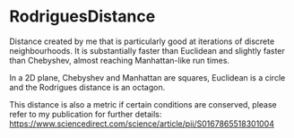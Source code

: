 # RodriguesDistance

Distance created by me that is particularly good at iterations of discrete neighbourhoods. It is substantially faster than Euclidean and slightly faster than Chebyshev, almost reaching Manhattan-like run times.


In a 2D plane, Chebyshev and Manhattan are squares, Euclidean is a circle and the Rodrigues distance is an octagon.

This distance is also a metric if certain conditions are conserved, please refer to my publication for further details: 
https://www.sciencedirect.com/science/article/pii/S0167865518301004
